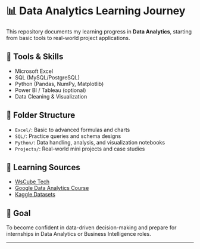 # 📊 Data Analytics Learning Journey

This repository documents my learning progress in **Data Analytics**, starting from basic tools to real-world project applications.

## 🧰 Tools & Skills
- Microsoft Excel
- SQL (MySQL/PostgreSQL)
- Python (Pandas, NumPy, Matplotlib)
- Power BI / Tableau (optional)
- Data Cleaning & Visualization

## 📂 Folder Structure
- `Excel/`: Basic to advanced formulas and charts
- `SQL/`: Practice queries and schema designs
- `Python/`: Data handling, analysis, and visualization notebooks
- `Projects/`: Real-world mini projects and case studies

## 🧭 Learning Sources
- [WsCube Tech](https://youtu.be/VaSjiJMrq24?si=A3P3DM_LMkk-3idu)
- [Google Data Analytics Course](https://www.coursera.org/professional-certificates/google-data-analytics)
- [Kaggle Datasets](https://www.kaggle.com/datasets)

## 🎯 Goal
To become confident in data-driven decision-making and prepare for internships in Data Analytics or Business Intelligence roles.

---
